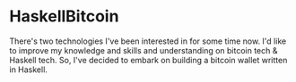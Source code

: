 # HaskellBitcoin
There's two technologies I've been interested in for some time now. I'd like to improve my knowledge and skills and understanding on bitcoin tech & Haskell tech. So, I've decided to embark on building a bitcoin wallet written in Haskell.
